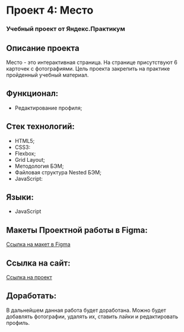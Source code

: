 # Проект 4: Место

### Учебный проект от Яндекс.Практикум

## Описание проекта

Место - это интерактивная страница. На странице присутствуют 6 карточек с фотографиями.
Цель проекта закрепить на практике пройденный учебный материал.

## Функционал:

* Редактирование профиля;

## Стек технологий:

* HTML5;
* CSS3:
* Flexbox;
* Grid Layout;
* Методология БЭМ;
* Файловая структура Nested БЭМ;
* JavaScript:

## Языки:

* JavaScript

## Макеты Проектной работы в Figma:

[Ссылка на макет в Figma](https://www.figma.com/file/2cn9N9jSkmxD84oJik7xL7/JavaScript.-Sprint-4?node-id=0%3A1)

## Ссылка на сайт:

[Ссылка на проект](https://nadezhdatatarskikh.github.io/mesto/)

## Доработать:

В дальнейшем данная работа будет доработана. Можно будет добавлять фотографии, удалять их, ставить
лайки и редактировать профиль.
